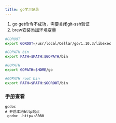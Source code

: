 ```yaml
---
title: go学习记录
---
```


1. go get命令不成功，需要关闭git-ssh验证
2. brew安装添加环境变量

```bash
#GOROOT
export GOROOT=/usr/local/Cellar/go/1.10.3/libexec

#GOPATH bin
export PATH=$PATH:$GOPATH/bin

#GOPATH
export GOPATH=$HOME/go

#GOPATH root bin
export PATH=$PATH:$GOROOT/bin
```

### 手册查看

```
godoc
# 开启本地http站点
 godoc -http=:8080
```

